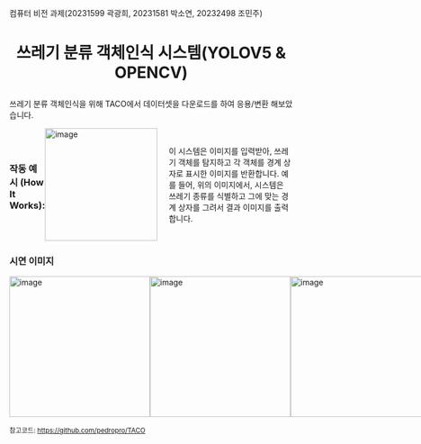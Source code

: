 컴퓨터 비전 과제(20231599 곽광희, 20231581 박소연, 20232498 조민주)


<H1><p align="center"><B>쓰레기 분류 객체인식 시스템(YOLOV5 & OPENCV)</B></p></H1>

쓰레기 분류 객체인식을 위해 TACO에서 데이터셋을 다운로드를 하여 응용/변환 해보았습니다.

<div style="display: flex; align-items: center;">
  <h3>작동 예시 (How It Works):</h3>
    <img width="200" alt="image" src="https://github.com/user-attachments/assets/1b999dcc-8889-4e18-94dc-59423f999d45" />
    <div style="margin-left: 20px;">
        <p>이 시스템은 이미지를 입력받아, 쓰레기 객체를 탐지하고 각 객체를 경계 상자로 표시한 이미지를 반환합니다. 예를 들어, 위의 이미지에서, 시스템은 쓰레기 종류를 식별하고 그에 맞는 경계 상자를 그려서 결과 이미지를 출력합니다.</p>
    </div>
</div>

<h3>시연 이미지</h3>
<div style="display: flex; justify-content: space-between;">
    <img width="250" alt="image" src="https://github.com/user-attachments/assets/6108c22e-374e-44ff-8cfc-82f761ca1b2b" />
    <img width="250" alt="image" src="https://github.com/user-attachments/assets/f01db816-4ea4-4dbd-abfe-7cfc6b83fe1c" />
    <img width="250" alt="image" src="https://github.com/user-attachments/assets/6e44c113-944f-41b0-a69c-217dec2a1f1b" />
    <img width="250" alt="image" src="https://github.com/user-attachments/assets/601cfba1-0427-4cd7-b645-07c21bb143b6" />
    <img width="250" alt="image" src="https://github.com/user-attachments/assets/f0705d9e-ed46-4f01-a534-08d9cfeb9ed0" />
    <img width="250" alt="image" src="https://github.com/user-attachments/assets/ab50acf8-e45b-45d8-b52d-810fc089ffb0" />
</div>






<small>참고코드: https://github.com/pedropro/TACO</small>





    







